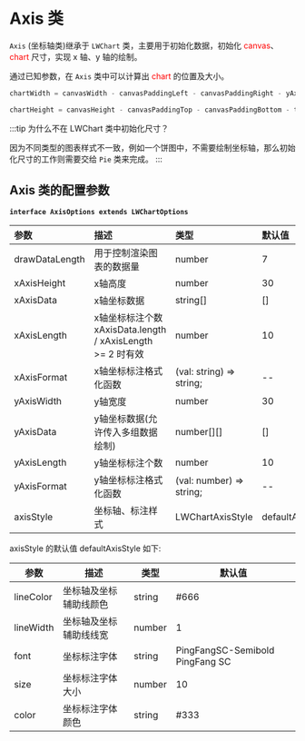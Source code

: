 # Axis 类

`Axis` (坐标轴类)继承于 `LWChart` 类，主要用于初始化数据，初始化 <font color=red>canvas</font>、<font color=red>chart</font> 尺寸，实现 x 轴、y 轴的绘制。

通过已知参数，在 `Axis` 类中可以计算出 <font color=red>chart</font> 的位置及大小。

```ts
chartWidth = canvasWidth - canvasPaddingLeft - canvasPaddingRight - yAxisWidth;

chartHeight = canvasHeight - canvasPaddingTop - canvasPaddingBottom - titleBarHeight - xAxisHeight;
```


:::tip 为什么不在 LWChart 类中初始化尺寸？

因为不同类型的图表样式不一致，例如一个饼图中，不需要绘制坐标轴，那么初始化尺寸的工作则需要交给 `Pie` 类来完成。
:::


## Axis 类的配置参数

**`interface AxisOptions extends LWChartOptions`**


|      参数      |                              描述                              |           类型           |      默认值      |
| :------------- | :------------------------------------------------------------- | :----------------------- | :--------------- |
| drawDataLength | 用于控制渲染图表的数据量                                       | number                   | 7                |
| xAxisHeight    | x轴高度                                                        | number                   | 30               |
| xAxisData      | x轴坐标数据                                                    | string[]                 | []               |
| xAxisLength    | x轴坐标标注个数 xAxisData.length / xAxisLength >= 2 时有效 | number                   | 10               |
| xAxisFormat    | x轴坐标标注格式化函数                                          | (val: string) => string; | --               |
| yAxisWidth     | y轴宽度                                                        | number                   | 30               |
| yAxisData      | y轴坐标数据(允许传入多组数据绘制)                              | number[][]               | []               |
| yAxisLength    | y轴坐标标注个数                                                | number                   | 10               |
| yAxisFormat    | y轴坐标标注格式化函数                                          | (val: number) => string; | --               |
| axisStyle      | 坐标轴、标注样式                                               | LWChartAxisStyle         | defaultAxisStyle |




axisStyle 的默认值 defaultAxisStyle 如下:

|   参数    |          描述          |  类型  |             默认值              |
| --------- | ---------------------- | ------ | ------------------------------- |
| lineColor | 坐标轴及坐标辅助线颜色 | string | #666                            |
| lineWidth | 坐标轴及坐标辅助线线宽 | number | 1                               |
| font      | 坐标标注字体           | string | PingFangSC-Semibold PingFang SC |
| size      | 坐标标注字体大小       | number | 10                              |
| color     | 坐标标注字体颜色       | string | #333                            |


